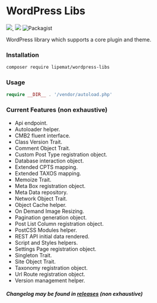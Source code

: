 # WordPress Libs

<p>
<a href="https://github.com/lipemat/wordpress-libs/releases/latest">
<img src="https://img.shields.io/packagist/v/lipemat/wordpress-libs.svg?label=version" />
</a>
    <img alt="" src="https://img.shields.io/badge/wordpress->=5.5.0-green.svg">
    <img src="https://img.shields.io/packagist/php-v/lipemat/wordpress-libs.svg?color=brown" />
    <img alt="Packagist" src="https://img.shields.io/packagist/l/lipemat/wordpress-libs.svg">
</p>

WordPress library which supports a core plugin and theme.

### Installation
``` sh 
composer require lipemat/wordpress-libs
```
### Usage

``` php
require __DIR__ . '/vendor/autoload.php'
```

### Current Features (non exhaustive)
* Api endpoint.
* Autoloader helper.
* CMB2 fluent interface.
* Class Version Trait.
* Comment Object Trait.
* Custom Post Type registration object.
* Database interaction object.
* Extended CPTS mapping.
* Extended TAXOS mapping.
* Memoize Trait.
* Meta Box registration object.
* Meta Data repository.
* Network Object Trait.
* Object Cache helper.
* On Demand Image Resizing.
* Pagination generation object.
* Post List Column registration object.
* PostCSS Modules helper.
* REST API initial data rendered.  
* Script and Styles helpers.
* Settings Page registration object.
* Singleton Trait.
* Site Object Trait.
* Taxonomy registration object.
* Url Route registration object.
* Version management helper.


##### Changelog may be found in [releases](https://github.com/lipemat/wordpress-libs/releases) (non exhaustive)

